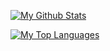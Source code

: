 [![My Github Stats](https://github-readme-stats.vercel.app/api?username=icarloscornejo)](https://github.com/anuraghazra/github-readme-stats)

[![My Top Languages](https://github-readme-stats.vercel.app/api/top-langs/?username=icarloscornejo)](https://github.com/anuraghazra/github-readme-stats)
